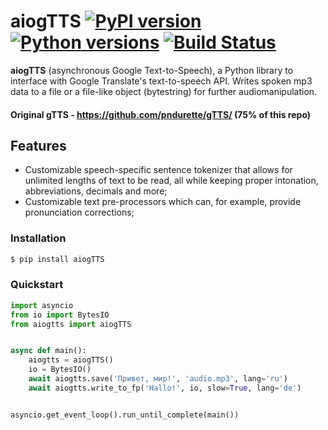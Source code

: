 # aiogTTS [![PyPI version](https://img.shields.io/pypi/v/aiogTTS.svg)](https://pypi.org/project/aiogTTS/) [![Python versions](https://img.shields.io/pypi/pyversions/aiogTTS.svg)](https://pypi.org/project/aiogTTS/) [![Build Status](https://travis-ci.org/Helow19274/aiogTTS.svg?branch=master)](https://travis-ci.org/Helow19274/aiogTTS/)

**aiogTTS** (asynchronous Google Text-to-Speech), a Python library to interface with Google Translate's text-to-speech API.
Writes spoken mp3 data to a file or a file-like object (bytestring) for further audiomanipulation.

#### Original gTTS - <https://github.com/pndurette/gTTS/> (75% of this repo)

## Features
- Customizable speech-specific sentence tokenizer that allows for unlimited lengths of text to be read, all while keeping proper intonation, abbreviations, decimals and more;
- Customizable text pre-processors which can, for example, provide pronunciation corrections;

### Installation
```bash
$ pip install aiogTTS
```

### Quickstart
```python
import asyncio
from io import BytesIO
from aiogtts import aiogTTS


async def main():
    aiogtts = aiogTTS()
    io = BytesIO()
    await aiogtts.save('Привет, мир!', 'audio.mp3', lang='ru')
    await aiogtts.write_to_fp('Hallo!', io, slow=True, lang='de')


asyncio.get_event_loop().run_until_complete(main())
```
